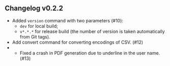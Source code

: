 ## Changelog v0.2.2

* Added `version` command with two parameters (#10):
  * `dev` for local build;
  * `v*.*.*` for release build (the number of version is taken automatically from Git tags).
* Add convert command for converting encodings of CSV. (#12)
* * Fixed a crash in PDF generation due to underline in the user name. (#13)
